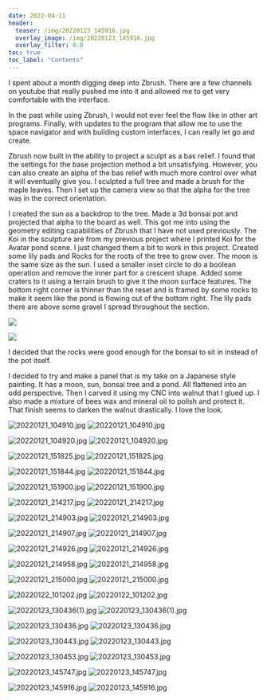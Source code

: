 ```yaml
---
date: 2022-04-11
header:
  teaser: /img/20220123_145916.jpg
  overlay_image: /img/20220123_145916.jpg
  overlay_filter: 0.8
toc: true
toc_label: "Contents"
--- 
```

I spent about a month digging deep into Zbrush. There are a few channels on
youtube that really pushed me into it and allowed me to get very comfortable
with the interface.

In the past while using Zbrush, I would not ever feel the flow like in other
art programs. Finally, with updates to the program that allow me to use the
space navigator and with building custom interfaces, I can really let go and
create.

Zbrush now built in the ability to project a sculpt as a bas relief. I found
that the settings for the base projection method a bit unsatisfying. However,
you can also create an alpha of the bas relief with much more control over
what it will eventually give you. I sculpted a full tree and made a brush for
the maple leaves. Then I set up the camera view so that the alpha for the tree
was in the correct orientation.

I created the sun as a backdrop to the tree. Made a 3d bonsai pot and
projected that alpha to the board as well. This got me into using the geometry
editing capabilities of Zbrush that I have not used previously. The Koi in the
sculpture are from my previous project where I printed Koi for the Avatar pond
scene. I just changed them a bit to work in this project. Created some lily
pads and Rocks for the roots of the tree to grow over. The moon is the same
size as the sun. I used a smaller inset circle to do a boolean operation and
remove the inner part for a crescent shape. Added some craters to it using a
terrain brush to give it the moon surface features. The bottom right corner is
thinner than the reset and is framed by some rocks to make it seem like the
pond is flowing out of the bottom right. The lily pads there are above some
gravel I spread throughout the section.

![](/img/Dec2021ZbrushInterface.png)

![](/img/CarvePond1.jpg)

I decided that the rocks were good enough for the bonsai to sit in instead of
the pot itself.

I decided to try and make a panel that is my take on a Japanese style
painting. It has a moon, sun, bonsai tree and a pond. All flattened into an
odd perspective. Then I carved it using my CNC into walnut that I glued up. I
also made a mixture of bees wax and mineral oil to polish and protect it. That
finish seems to darken the walnut drastically. I love the look.

![20220121_104910.jpg](/img/20220121_104910.jpg)
![20220121_104910.jpg](/img/20220121_104910.jpg)

![20220121_104920.jpg](/img/20220121_104920.jpg)
![20220121_104920.jpg](/img/20220121_104920.jpg)

![20220121_151825.jpg](/img/20220121_151825.jpg)
![20220121_151825.jpg](/img/20220121_151825.jpg)

![20220121_151844.jpg](/img/20220121_151844.jpg)
![20220121_151844.jpg](/img/20220121_151844.jpg)

![20220121_151900.jpg](/img/20220121_151900.jpg)
![20220121_151900.jpg](/img/20220121_151900.jpg)

![20220121_214217.jpg](/img/20220121_214217.jpg)
![20220121_214217.jpg](/img/20220121_214217.jpg)

![20220121_214903.jpg](/img/20220121_214903.jpg)
![20220121_214903.jpg](/img/20220121_214903.jpg)

![20220121_214907.jpg](/img/20220121_214907.jpg)
![20220121_214907.jpg](/img/20220121_214907.jpg)

![20220121_214926.jpg](/img/20220121_214926.jpg)
![20220121_214926.jpg](/img/20220121_214926.jpg)

![20220121_214958.jpg](/img/20220121_214958.jpg)
![20220121_214958.jpg](/img/20220121_214958.jpg)

![20220121_215000.jpg](/img/20220121_215000.jpg)
![20220121_215000.jpg](/img/20220121_215000.jpg)

![20220122_101202.jpg](/img/20220122_101202.jpg)
![20220122_101202.jpg](/img/20220122_101202.jpg)

![20220123_130436\(1\).jpg](/img/20220123_130436%281%29.jpg)
![20220123_130436\(1\).jpg](/img/20220123_130436%281%29.jpg)

![20220123_130436.jpg](/img/20220123_130436.jpg)
![20220123_130436.jpg](/img/20220123_130436.jpg)

![20220123_130443.jpg](/img/20220123_130443.jpg)
![20220123_130443.jpg](/img/20220123_130443.jpg)

![20220123_130453.jpg](/img/20220123_130453.jpg)
![20220123_130453.jpg](/img/20220123_130453.jpg)

![20220123_145747.jpg](/img/20220123_145747.jpg)
![20220123_145747.jpg](/img/20220123_145747.jpg)

![20220123_145916.jpg](/img/20220123_145916.jpg)
![20220123_145916.jpg](/img/20220123_145916.jpg)


